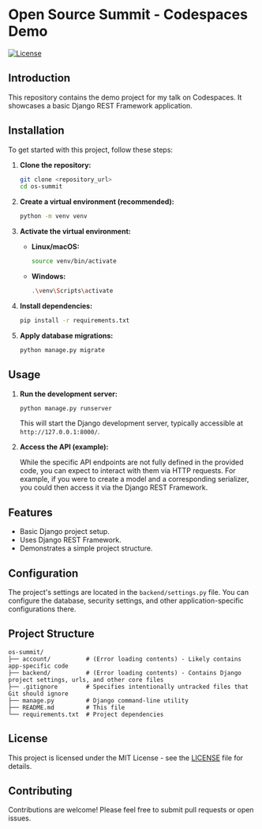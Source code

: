 # Open Source Summit - Codespaces Demo

[![License](https://img.shields.io/badge/License-MIT-blue.svg)](LICENSE)

## Introduction

This repository contains the demo project for my talk on Codespaces. It showcases a basic Django REST Framework application.

## Installation

To get started with this project, follow these steps:

1.  **Clone the repository:**

    ```bash
    git clone <repository_url>
    cd os-summit
    ```

2.  **Create a virtual environment (recommended):**

    ```bash
    python -m venv venv
    ```

3.  **Activate the virtual environment:**

    *   **Linux/macOS:**

        ```bash
        source venv/bin/activate
        ```

    *   **Windows:**

        ```bash
        .\venv\Scripts\activate
        ```

4.  **Install dependencies:**

    ```bash
    pip install -r requirements.txt
    ```

5.  **Apply database migrations:**

    ```bash
    python manage.py migrate
    ```

## Usage

1.  **Run the development server:**

    ```bash
    python manage.py runserver
    ```

    This will start the Django development server, typically accessible at `http://127.0.0.1:8000/`.

2.  **Access the API (example):**

    While the specific API endpoints are not fully defined in the provided code, you can expect to interact with them via HTTP requests.  For example, if you were to create a model and a corresponding serializer, you could then access it via the Django REST Framework.

## Features

*   Basic Django project setup.
*   Uses Django REST Framework.
*   Demonstrates a simple project structure.

## Configuration

The project's settings are located in the `backend/settings.py` file.  You can configure the database, security settings, and other application-specific configurations there.

## Project Structure

```
os-summit/
├── account/          # (Error loading contents) - Likely contains app-specific code
├── backend/          # (Error loading contents) - Contains Django project settings, urls, and other core files
├── .gitignore        # Specifies intentionally untracked files that Git should ignore
├── manage.py         # Django command-line utility
├── README.md         # This file
└── requirements.txt  # Project dependencies
```

## License

This project is licensed under the MIT License - see the [LICENSE](LICENSE) file for details.

## Contributing

Contributions are welcome! Please feel free to submit pull requests or open issues.